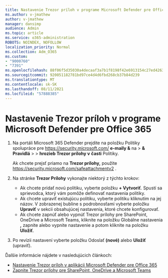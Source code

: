 ```yaml
---
title: Nastavenie Trezor príloh v programe Microsoft Defender pre Office 365
ms.author: v-jmathew
author: v-jmathew
manager: dansimp
audience: Admin
ms.topic: article
ms.service: o365-administration
ROBOTS: NOINDEX, NOFOLLOW
localization_priority: Normal
ms.collection: Adm_O365
ms.custom:
- "9000760"
- "7391"
ms.openlocfilehash: 88f06f5d35030a4decaaf3a7b1f8198f42e6913154c27ed426373ad95a291a67
ms.sourcegitcommit: 920051182781bd97ce4d4d6fbd268cb37b84d239
ms.translationtype: MT
ms.contentlocale: sk-SK
ms.lasthandoff: 08/11/2021
ms.locfileid: "57888385"
---
```

# <a name="set-up-safe-attachment-policies-in-microsoft-defender-for-office-365"></a>Nastavenie Trezor príloh v programe Microsoft Defender pre Office 365

1. Na portáli Microsoft 365 Defender prejdite na položku Politiky spolupráce pre <https://security.microsoft.com/> **e-maily &** na \> **& Pravidlá** \>  \> **hrozieb Trezor prílohy v** **časti** Politiky.

   Ak chcete prejsť priamo na **Trezor prílohy,** použite <https://security.microsoft.com/safeattachmentv2> .

2. Na stránke **Trezor Prílohy** vykonajte niektorý z týchto krokov:
   - Ak chcete pridať novú politiku, vyberte položku **+ Vytvoriť**. Spustí sa sprievodca, ktorý vám pomôže definovať nastavenia politiky.
   - Ak chcete upraviť existujúcu politiku, vyberte politiku kliknutím na jej názov. V zobrazenej bubline s podrobnosťami vyberte položku **Upraviť** v sekcii obsahujúcej nastavenia, ktoré chcete konfigurovať.
   - Ak chcete zapnúť alebo vypnúť Trezor prílohy pre SharePoint, OneDrive a Microsoft Teams, kliknite na položku Globálne nastavenia **,** zapnite alebo vypnite nastavenie a potom kliknite na položku **Uložiť**.

3. Po revízii nastavení vyberte položku Odoslať **(nové)** alebo **Uložiť** (upraviť).

Ďalšie informácie nájdete v nasledujúcich článkoch:

- [Nastavenie Trezor príloh v aplikácii Microsoft Defender pre Office 365](https://docs.microsoft.com/microsoft-365/security/office-365-security/set-up-safe-attachments-policies)
- [Zapnite Trezor prílohy pre SharePoint, OneDrive a Microsoft Teams](https://docs.microsoft.com/microsoft-365/security/office-365-security/turn-on-mdo-for-spo-odb-and-teams)
